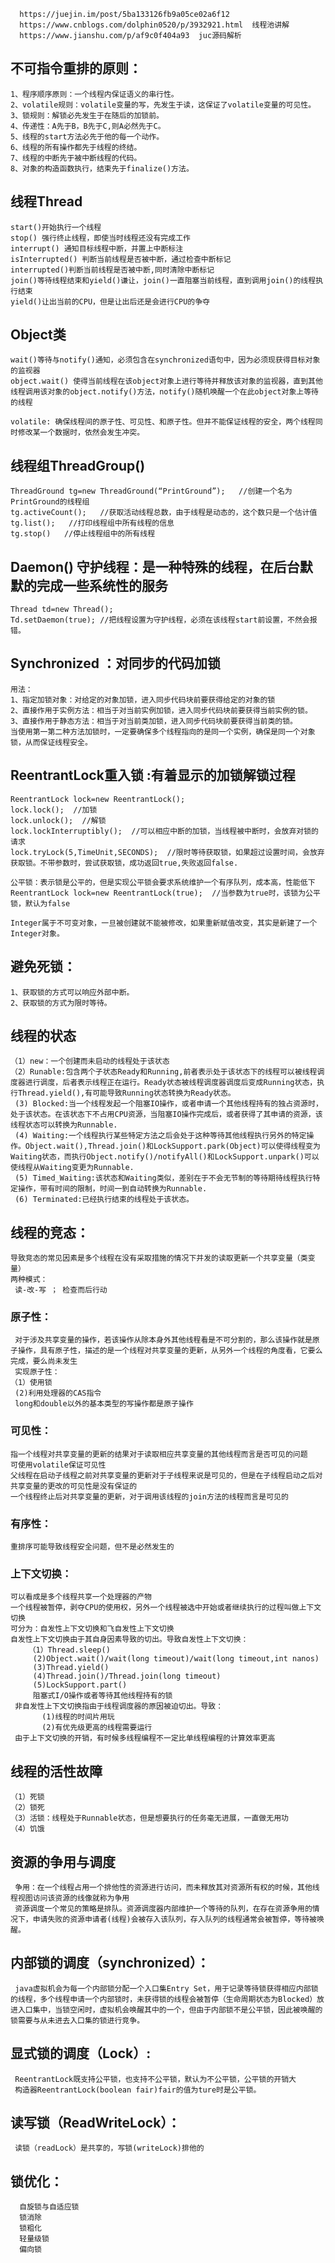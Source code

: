 
      https://juejin.im/post/5ba133126fb9a05ce02a6f12
      https://www.cnblogs.com/dolphin0520/p/3932921.html  线程池讲解
      https://www.jianshu.com/p/af9c0f404a93  juc源码解析
  ## 不可指令重排的原则：
    1、程序顺序原则：一个线程内保证语义的串行性。
    2、volatile规则：volatile变量的写，先发生于读，这保证了volatile变量的可见性。
    3、锁规则：解锁必先发生于在随后的加锁前。
    4、传递性：A先于B，B先于C,则A必然先于C。
    5、线程的start方法必先于他的每一个动作。
    6、线程的所有操作都先于线程的终结。
    7、线程的中断先于被中断线程的代码。
    8、对象的构造函数执行，结束先于finalize()方法。


 ## 线程Thread
    start()开始执行一个线程
    stop() 强行终止线程，即使当时线程还没有完成工作
    interrupt() 通知目标线程中断，并置上中断标注
    isInterrupted() 判断当前线程是否被中断，通过检查中断标记
    interrupted()判断当前线程是否被中断,同时清除中断标记
    join()等待线程结束和yield()谦让，join()一直阻塞当前线程，直到调用join()的线程执行结束
    yield()让出当前的CPU，但是让出后还是会进行CPU的争夺
## Object类
    wait()等待与notify()通知，必须包含在synchronized语句中，因为必须现获得目标对象的监视器
    object.wait() 使得当前线程在该object对象上进行等待并释放该对象的监视器，直到其他线程调用该对象的object.notify()方法，notify()随机唤醒一个在此object对象上等待的线程
    
    volatile: 确保线程间的原子性、可见性、和原子性。但并不能保证线程的安全，两个线程同时修改某一个数据时，依然会发生冲突。
## 线程组ThreadGroup()
    ThreadGround tg=new ThreadGround(“PrintGround”);   //创建一个名为PrintGround的线程组
    tg.activeCount();   //获取活动线程总数，由于线程是动态的，这个数只是一个估计值
    tg.list();   //打印线程组中所有线程的信息
    tg.stop()   //停止线程组中的所有线程
## Daemon() 守护线程：是一种特殊的线程，在后台默默的完成一些系统性的服务
    Thread td=new Thread();
    Td.setDaemon(true); //把线程设置为守护线程，必须在该线程start前设置，不然会报错。
## Synchronized ：对同步的代码加锁
    用法：
    1、指定加锁对象：对给定的对象加锁，进入同步代码块前要获得给定的对象的锁
    2、直接作用于实例方法：相当于对当前实例加锁，进入同步代码块前要获得当前实例的锁。
    3、直接作用于静态方法：相当于对当前类加锁，进入同步代码块前要获得当前类的锁。
    当使用第一第二种方法加锁时，一定要确保多个线程指向的是同一个实例，确保是同一个对象锁，从而保证线程安全。

## ReentrantLock重入锁 :有着显示的加锁解锁过程
    ReentrantLock lock=new ReentrantLock();
    lock.lock();  //加锁
    lock.unlock();  //解锁
    lock.lockInterruptibly();  //可以相应中断的加锁，当线程被中断时，会放弃对锁的请求
    lock.tryLock(5,TimeUnit,SECONDS);  //限时等待获取锁，如果超过设置时间，会放弃获取锁。不带参数时，尝试获取锁，成功返回true,失败返回false.
    
    公平锁：表示锁是公平的，但是实现公平锁会要求系统维护一个有序队列，成本高，性能低下
    ReentrantLock lock=new ReentrantLock(true);  //当参数为true时，该锁为公平锁，默认为false
    
    Integer属于不可变对象，一旦被创建就不能被修改，如果重新赋值改变，其实是新建了一个Integer对象。
## 避免死锁：
    1、获取锁的方式可以响应外部中断。
    2、获取锁的方式为限时等待。  
## 线程的状态
    （1）new：一个创建而未启动的线程处于该状态
    （2）Runable:包含两个子状态Ready和Running,前者表示处于该状态下的线程可以被线程调度器进行调度，后者表示线程正在运行。Ready状态被线程调度器调度后变成Running状态，执行Thread.yield(),有可能导致Running状态转换为Ready状态。
     (3) Blocked:当一个线程发起一个阻塞IO操作，或者申请一个其他线程持有的独占资源时，处于该状态。在该状态下不占用CPU资源，当阻塞IO操作完成后，或者获得了其申请的资源，该线程状态可以转换为Runnable.
     (4) Waiting:一个线程执行某些特定方法之后会处于这种等待其他线程执行另外的特定操作。Object.wait(),Thread.join()和LockSupport.park(Object)可以使得线程变为Waiting状态，而执行Object.notify()/notifyAll()和LockSupport.unpark()可以使线程从Waiting变更为Runnable.
     (5) Timed_Waiting:该状态和Waiting类似，差别在于不会无节制的等待期待线程执行特定操作，带有时间的限制，时间一到自动转换为Runnable.
     (6) Terminated:已经执行结束的线程处于该状态。  
## 线程的竞态：
    导致竞态的常见因素是多个线程在没有采取措施的情况下并发的读取更新一个共享变量（类变量）
    两种模式：
     读-改-写 ； 检查而后行动  
### 原子性：
     对于涉及共享变量的操作，若该操作从除本身外其他线程看是不可分割的，那么该操作就是原子操作，具有原子性，描述的是一个线程对共享变量的更新，从另外一个线程的角度看，它要么完成，要么尚未发生
     实现原子性：
    （1）使用锁
     (2)利用处理器的CAS指令
     long和double以外的基本类型的写操作都是原子操作  
### 可见性：
    指一个线程对共享变量的更新的结果对于读取相应共享变量的其他线程而言是否可见的问题
    可使用volatile保证可见性
    父线程在启动子线程之前对共享变量的更新对于子线程来说是可见的，但是在子线程启动之后对共享变量的更改的可见性是没有保证的
    一个线程终止后对共享变量的更新，对于调用该线程的join方法的线程而言是可见的        
### 有序性：
    重排序可能导致线程安全问题，但不是必然发生的       
### 上下文切换：
    可以看成是多个线程共享一个处理器的产物
    一个线程被暂停，剥夺CPU的使用权，另外一个线程被选中开始或者继续执行的过程叫做上下文切换
    可分为：自发性上下文切换和飞自发性上下文切换
    自发性上下文切换由于其自身因素导致的切出。导致自发性上下文切换：
        （1）Thread.sleep()
         (2)Object.wait()/wait(long timeout)/wait(long timeout,int nanos)
         (3)Thread.yield()
         (4)Thread.join()/Thread.join(long timeout)
         (5)LockSupport.part()
         阻塞式I/O操作或者等待其他线程持有的锁
     非自发性上下文切换指由于线程调度器的原因被迫切出。导致：
           (1)线程的时间片用玩
           (2)有优先级更高的线程需要运行
     由于上下文切换的开销，有时候多线程编程不一定比单线程编程的计算效率更高        
## 线程的活性故障
    （1）死锁
    （2）锁死
    （3）活锁：线程处于Runnable状态，但是想要执行的任务毫无进展，一直做无用功
    （4）饥饿       
## 资源的争用与调度
     争用：在一个线程占用一个排他性的资源进行访问，而未释放其对资源所有权的时候，其他线程视图访问该资源的线像就称为争用
     资源调度一个常见的策略是排队。资源调度器内部维护一个等待的队列，在存在资源争用的情况下，申请失败的资源申请者(线程)会被存入该队列，存入队列的线程通常会被暂停，等待被唤醒。 
## 内部锁的调度（synchronized）：
     java虚拟机会为每一个内部锁分配一个入口集Entry Set，用于记录等待锁获得相应内部锁的线程，多个线程申请一个内部锁时，未获得锁的线程会被暂停（生命周期状态为Blocked）放进入口集中，当锁空闲时，虚拟机会唤醒其中的一个，但由于内部锁不是公平锁，因此被唤醒的锁需要与从未进去入口集的锁进行竞争。         
## 显式锁的调度（Lock）:
     ReentrantLock既支持公平锁，也支持不公平锁，默认为不公平锁，公平锁的开销大
     构造器ReentrantLock(boolean fair)fair的值为ture时是公平锁。
## 读写锁（ReadWriteLock）：
     读锁（readLock）是共享的，写锁(writeLock)排他的         
## 锁优化：
      自旋锁与自适应锁
      锁消除
      锁粗化
      轻量级锁
      偏向锁
